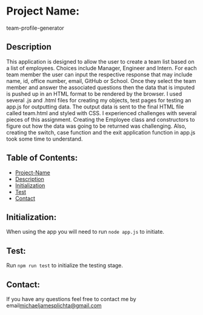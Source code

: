 # Project Name:
team-profile-generator

## Description
This application is designed to allow the user to create a team list based on a list of employees. Choices include Manager, Engineer and Intern.  For each team member the user can input the respective response that may include name, id, office number, email, GitHub or School. Once they select the team member and answer the associated questions then the data that is imputed is pushed up in an HTML format to be rendered by the browser. I used several .js and .html files for creating my objects, test pages for testing an app.js for outputting data. The output data is sent to the final HTML file called team.html and styled with CSS. 
I experienced challenges with several pieces of this assignment. Creating the Employee class and constructors to figure out how the data was going to be returned was challenging. Also, creating the switch, case function and the exit application function in app.js took some time to understand.

## Table of Contents:

- [Project-Name](#Project-Name)
- [Description](#Description)
- [Initialization](#Initialization)
- [Test](#Test)
- [Contact](#Contact)

## Initialization:
When using the app you will need to run `node app.js` to initiate.

## Test:
Run `npm run test` to initialize the testing stage. 

## Contact:
If you have any questions feel free to contact me by email[michaeljamesplichta@gmail.com](michaeljamesplichta@gmail.com)